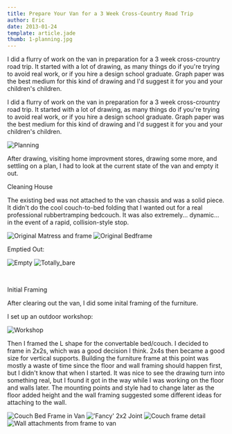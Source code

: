 ```yaml
---
title: Prepare Your Van for a 3 Week Cross-Country Road Trip
author: Eric
date: 2013-01-24
template: article.jade
thumb: 1-planning.jpg
---
```


I did a flurry of work on the van in preparation for a 3 week cross-crountry road trip. It started with a lot of drawing, as many things do if you're trying to avoid real work, or if you hire a design school graduate. Graph paper was the best medium for this kind of drawing and I'd suggest it for you and your children's children.

<span class="more"></span>

I did a flurry of work on the van in preparation for a 3 week cross-crountry road trip. It started with a lot of drawing, as many things do if you're trying to avoid real work, or if you hire a design school graduate. Graph paper was the best medium for this kind of drawing and I'd suggest it for you and your children's children.

![Planning](1-planning.jpg)

After drawing, visiting home improvment stores, drawing some more, and settling on a plan, I had to look at the current state of the van and empty it out.

Cleaning House

The existing bed was not attached to the van chassis and was a solid piece. It didn't do the cool couch-to-bed folding that I wanted out for a real professional rubbertramping bedcouch. It was also extremely... dynamic... in the event of a rapid, collision-style stop.

![Original Matress and frame](2-matress.jpg)
![Original Bedframe](3-original-bedframe.jpg)

Emptied Out:

![Empty](4-empty-dirty-van.jpg)
![Totally_bare](5-empty-dirtyish-van.jpg)

 

Initial Framing

After clearing out the van, I did some inital framing of the furniture.

I set up an outdoor workshop:

![Workshop](6-workshop.jpg)

Then I framed the L shape for the convertable bed/couch. I decided to frame in 2x2s, which was a good decision I think. 2x4s then became a good size for vertical supports. Building the furniture frame at this point was mostly a waste of time since the floor and wall framing should happen first, but I didn't know that when I started. It was nice to see the drawing turn into something real, but I found it got in the way while I was working on the floor and walls later. The mounting points and style had to change later as the floor added height and the wall framing suggested some different ideas for attaching to the wall.

![Couch Bed Frame in Van](7-couch-bed-frame.jpg)
!['Fancy' 2x2 Joint](8-fancy-joint.jpg)
![Couch frame detail](9-couch-detail.jpg)
![Wall attachments from frame to van](10-wall-attachments.jpg)